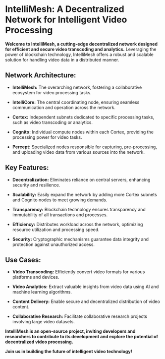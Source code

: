 # IntelliMesh: A Decentralized Network for Intelligent Video Processing

**Welcome to IntelliMesh, a cutting-edge decentralized network designed for efficient and secure video transcoding and analytics.** Leveraging the power of blockchain technology, IntelliMesh offers a robust and scalable solution for handling video data in a distributed manner.

## Network Architecture:

* **IntelliMesh:** The overarching network, fostering a collaborative ecosystem for video processing tasks.

* **IntelliCore:** The central coordinating node, ensuring seamless communication and operation across the network.

* **Cortex:** Independent subnets dedicated to specific processing tasks, such as video transcoding or analytics.

* **Cognito:** Individual compute nodes within each Cortex, providing the processing power for video tasks.

* **Percept:** Specialized nodes responsible for capturing, pre-processing, and uploading video data from various sources into the network.

## Key Features:

* **Decentralization:** Eliminates reliance on central servers, enhancing security and resilience.

* **Scalability:** Easily expand the network by adding more Cortex subnets and Cognito nodes to meet growing demands.

* **Transparency:** Blockchain technology ensures transparency and immutability of all transactions and processes.

* **Efficiency:** Distributes workload across the network, optimizing resource utilization and processing speed.

* **Security:** Cryptographic mechanisms guarantee data integrity and protection against unauthorized access.

## Use Cases:

* **Video Transcoding:** Efficiently convert video formats for various platforms and devices.

* **Video Analytics:** Extract valuable insights from video data using AI and machine learning algorithms.

* **Content Delivery:** Enable secure and decentralized distribution of video content.

* **Collaborative Research:** Facilitate collaborative research projects involving large video datasets.

**IntelliMesh is an open-source project, inviting developers and researchers to contribute to its development and explore the potential of decentralized video processing.**

**Join us in building the future of intelligent video technology!**
